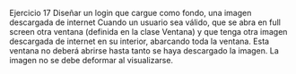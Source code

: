 Ejercicio 17
Diseñar un login que cargue como fondo, una imagen descargada de internet
Cuando un usuario sea válido, que se abra en full screen otra ventana (definida en la clase Ventana) y que tenga otra imagen descargada de internet en su interior, abarcando toda la ventana.
Esta ventana no deberá abrirse hasta tanto se haya descargado la imagen.
La imagen no se debe deformar al visualizarse.
